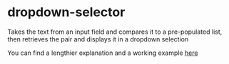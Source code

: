 # dropdown-selector
Takes the text from an input field and compares it to a pre-populated list, then retrieves the pair and displays it in a dropdown selection

You can find a lengthier explanation and a working example [here](https://foxislam.000webhostapp.com/dropdown.html)

